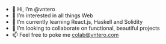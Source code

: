 - 👋 Hi, I’m @vntero
- 👀 I’m interested in all things Web
- 🌱 I’m currently learning React.js, Haskell and Solidity
- 💞️ I’m looking to collaborate on functional, beautiful projects
- 📫 Feel free to poke me colab@vntero.com

<!---
vntero/vntero is a ✨ special ✨ repository because its `README.md` (this file) appears on your GitHub profile.
You can click the Preview link to take a look at your changes.
--->
